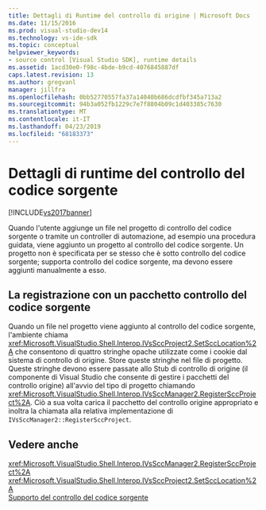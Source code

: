 ```yaml
---
title: Dettagli di Runtime del controllo di origine | Microsoft Docs
ms.date: 11/15/2016
ms.prod: visual-studio-dev14
ms.technology: vs-ide-sdk
ms.topic: conceptual
helpviewer_keywords:
- source control [Visual Studio SDK], runtime details
ms.assetid: 1acd30e0-f98c-4bde-b9cd-4076845887df
caps.latest.revision: 13
ms.author: gregvanl
manager: jillfra
ms.openlocfilehash: 0bb52770557fa37a14040b686dcdfbf345a713a2
ms.sourcegitcommit: 94b3a052fb1229c7e7f8804b09c1d403385c7630
ms.translationtype: MT
ms.contentlocale: it-IT
ms.lasthandoff: 04/23/2019
ms.locfileid: "68183373"
---
```

# <a name="source-control-runtime-details"></a>Dettagli di runtime del controllo del codice sorgente
[!INCLUDE[vs2017banner](../../includes/vs2017banner.md)]

Quando l'utente aggiunge un file nel progetto di controllo del codice sorgente o tramite un controller di automazione, ad esempio una procedura guidata, viene aggiunto un progetto al controllo del codice sorgente. Un progetto non è specificata per se stesso che è sotto controllo del codice sorgente; supporta controllo del codice sorgente, ma devono essere aggiunti manualmente a esso.  
  
## <a name="registering-with-a-source-control-package"></a>La registrazione con un pacchetto controllo del codice sorgente  
 Quando un file nel progetto viene aggiunto al controllo del codice sorgente, l'ambiente chiama <xref:Microsoft.VisualStudio.Shell.Interop.IVsSccProject2.SetSccLocation%2A> che consentono di quattro stringhe opache utilizzate come i cookie dal sistema di controllo di origine. Store queste stringhe nel file di progetto. Queste stringhe devono essere passate allo Stub di controllo di origine (il componente di Visual Studio che consente di gestire i pacchetti del controllo origine) all'avvio del tipo di progetto chiamando <xref:Microsoft.VisualStudio.Shell.Interop.IVsSccManager2.RegisterSccProject%2A>. Ciò a sua volta carica il pacchetto del controllo origine appropriato e inoltra la chiamata alla relativa implementazione di `IVsSccManager2::RegisterSccProject`.  
  
## <a name="see-also"></a>Vedere anche  
 <xref:Microsoft.VisualStudio.Shell.Interop.IVsSccManager2.RegisterSccProject%2A>   
 <xref:Microsoft.VisualStudio.Shell.Interop.IVsSccProject2.SetSccLocation%2A>   
 [Supporto del controllo del codice sorgente](../../extensibility/internals/supporting-source-control.md)
